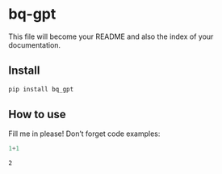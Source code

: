 bq-gpt
================

<!-- WARNING: THIS FILE WAS AUTOGENERATED! DO NOT EDIT! -->

This file will become your README and also the index of your
documentation.

## Install

``` sh
pip install bq_gpt
```

## How to use

Fill me in please! Don’t forget code examples:

``` python
1+1
```

    2
